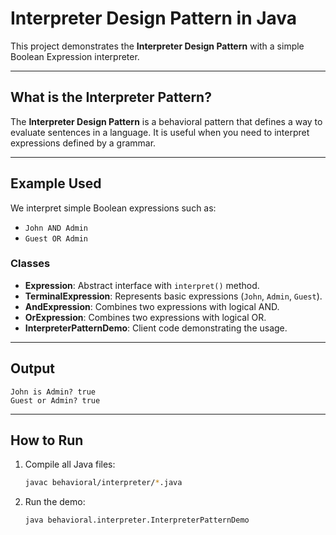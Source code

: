 # Interpreter Design Pattern in Java

This project demonstrates the **Interpreter Design Pattern** with a simple Boolean Expression interpreter.

---

## What is the Interpreter Pattern?

The **Interpreter Design Pattern** is a behavioral pattern that defines a way to evaluate sentences in a language. It is useful when you need to interpret expressions defined by a grammar.

---

## Example Used

We interpret simple Boolean expressions such as:

- `John AND Admin`
- `Guest OR Admin`

### Classes

- **Expression**: Abstract interface with `interpret()` method.
- **TerminalExpression**: Represents basic expressions (`John`, `Admin`, `Guest`).
- **AndExpression**: Combines two expressions with logical AND.
- **OrExpression**: Combines two expressions with logical OR.
- **InterpreterPatternDemo**: Client code demonstrating the usage.

---

## Output

```
John is Admin? true
Guest or Admin? true
```

---

## How to Run

1. Compile all Java files:
   ```bash
   javac behavioral/interpreter/*.java
   ```

2. Run the demo:
   ```bash
   java behavioral.interpreter.InterpreterPatternDemo
   ```
